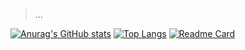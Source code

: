 > 
> 
> ...
>

[![Anurag's GitHub stats](https://github-readme-stats.vercel.app/api?username=Cxx-mlr&count_private=true&show_icons=true&theme=merko&include_all_commits=true)](https://github.com/anuraghazra/github-readme-stats)
[![Top Langs](https://github-readme-stats.vercel.app/api/top-langs/?username=Cxx-mlr&theme=merko&hide=Shell,Procfile)](https://github.com/anuraghazra/github-readme-stats)
[![Readme Card](https://github-readme-stats.vercel.app/api/pin/?username=Cxx-mlr&repo=github-readme-stats)](https://github.com/anuraghazra/github-readme-stats)

<!--
Here are some ideas to get you started:

- 🔭 I’m currently working on ...
- 🌱 I’m currently learning ...
- 👯 I’m looking to collaborate on ...
- 🤔 I’m looking for help with ...
- 💬 Ask me about ...
- 📫 How to reach me: ...
- 😄 Pronouns: ...
- ⚡ Fun fact: ...
-->
